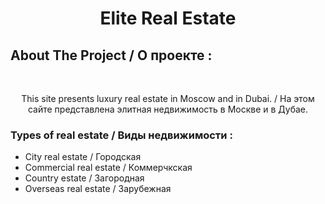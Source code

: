 <!-- PROJECT Estate -->

<h1 align="center">Elite Real Estate</h1>

<!-- ABOUT THE PROJECT -->

## About The Project / О проекте : 
<br/>
  <p align="center">
    This site presents luxury real estate in Moscow and in Dubai. / На этом сайте представлена элитная недвижимость в Москве и в Дубае.
  </p>

### Types of real estate / Виды недвижимости :
<ul>
<li>Сity ​​real estate / Городская</li>
<li>Commercial real estate / Коммерчкская</li>
<li>Country estate /  Загородная</li>
<li>Overseas real estate / Зарубежная</li>
  </ul>





